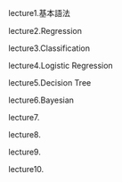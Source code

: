 lecture1.基本語法

lecture2.Regression

lecture3.Classification

lecture4.Logistic Regression

lecture5.Decision Tree

lecture6.Bayesian

lecture7.

lecture8.

lecture9.

lecture10.
